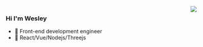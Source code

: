 
<img align="right" src="https://github-readme-stats.vercel.app/api?username=winssps&show_icons=true&icon_color=CE1D2D&text_color=718096&bg_color=ffffff&hide_title=true" />

### Hi I'm Wesley

- 🔭 Front-end development engineer
- 🥰 React/Vue/Nodejs/Threejs


